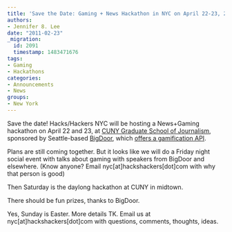 ```yaml
---
title: 'Save the Date: Gaming + News Hackathon in NYC on April 22-23, 2011'
authors:
- Jennifer 8. Lee
date: "2011-02-23"
_migration:
  id: 2091
  timestamp: 1483471676
tags:
- Gaming
- Hackathons
categories:
- Announcements
- News
groups:
- New York
---
```


Save the date! Hacks/Hackers NYC will be hosting a News+Gaming hackathon on April 22 and 23, at [CUNY Graduate School of Journalism][1], sponsored by Seattle-based [BigDoor][2], which [offers a gamification API][3].

Plans are still coming together. But it looks like we will do a Friday night social event with talks about gaming with speakers from BigDoor and elsewhere. (Know anyone? Email nyc[at]hackshackers[dot]com with why that person is good)

Then Saturday is the daylong hackathon at CUNY in midtown.

There should be fun prizes, thanks to BigDoor.

Yes, Sunday is Easter. More details TK. Email us at nyc[at]hackshackers[dot]com with questions, comments, thoughts, ideas.

 [1]: http://www.journalism.cuny.edu/
 [2]: http://www.bigdoor.com/
 [3]: http://www.bigdoor.com/gamification-101/